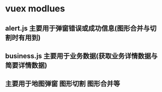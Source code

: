 
# vuex modlues

## alert.js 主要用于弹窗错误或成功信息(图形合并与切割时有用到)


## business.js 主要用于业务数据(获取业务详情数据与简要详情数据)


## 主要用于地图弹窗 图形切割 图形合并等
